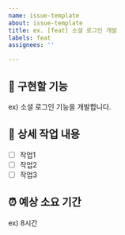 ```yaml
---
name: issue-template
about: issue-template
title: ex. [feat] 소셜 로그인 개발
labels: feat
assignees: ''

---
```


## 🤷 구현할 기능

ex) 소셜 로그인 기능을 개발합니다.

## 🔨 상세 작업 내용

- [ ] 작업1
- [ ] 작업2
- [ ] 작업3

## ⏰ 예상 소요 기간

ex) 8시간
